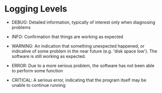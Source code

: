 # Logging Levels

- DEBUG: Detailed information, typically of interest only when diagnosing problems

- INFO: Confirmation that things are working as expected

- WARNING: An indication that something unexpected happened, or indicative of some problem in the near future (e.g. 'disk space low'). The software is still working as expected.

- ERROR: Due to a more serious problem, the software has not been able to perform some function

- CRITICAL: A serious error, indicating that the program itself may be unable to continue running